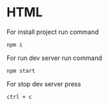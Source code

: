 # HTML

For install project run command

`npm i`

For run dev server run command

`npm start`

For stop dev server press

`ctrl + c`